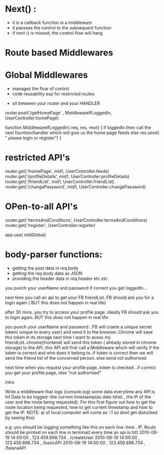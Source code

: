 # Next() :
- it is a callback function in a middleware
- it passses the control to the subsequent function
- if next () is missed, the control flow will hang

<!-- TYPES OF MIDDLEWARE: -->
# Route based Middlewares
# Global Middlewares

<!-- WHY Middleware -->
- manages the flow of control
- code reusability esp for restrivted routes

<!-- WHAT -->
- sit between your router and your HANDLER

<!-- e.g. -->
router.post('/getHomePage' , MiddlewareIfLoggedIn,  UserController.homePage)
 
function MiddlewareIfLoggedIn( req, res, next) {
    if loggedIn then call the next fucntion/handler which will give us the home page feeds
    else res.send( " please login or register")
 }


<!--  e.g. restricted and open-to-all API's can be handled like below now: -->
# restricted API's
 router.get('/homePage', mid1, UserController.feeds)
 router.get('/profileDetails', mid1, UserController.profileDetails)
 router.get('/friendList', mid1, UserController.friendList)
 router.get('/changePassword', mid1, UserController.changePassword)

# OPen-to-all API's
 router.get('/termsAndConditions',  UserController.termsAndConditions)
 router.get('/register',  UserController.register)


<!-- GLOBAL MW -->
app.use( midGlobal)

# body-parser functions:
- getting the post data in req.body
- getting the req.body data as JSON 
- providing the header data in req.header
etc etc

<!-- JWT BASIC INTRO OF FLOW -->
<!-- // LOGIN FLOW -->

you punch your userName and password 
if correct you get loggedIn...


<!-- WITHOUT JWT: -->
next time you call an api to get your FB friendList..FB should ask you for a login again ( BUT this does not happen in real life)

after 30 mins..you try to access your profile page..ideally FB should ask you to login again..BUT this does not happen in real life

<!-- WITH JWT -->
you punch your userName and password ..FB will craete a unique secret token( unique to every user) and send it to the browser..Chrome will save this token in its storage
next time I want to acess my friendList..chrome(frontend) will send this token ( already stored in chrome storage) to the API..this API will first call a Middleware which will verify if the token is correct and who does it belong to..if token is correct then we will send the friend list of the concerned person..else send not authorised

next time when you request your profile page..token is checked ..if correct you get your profile page, else "not authorised"

intro

<!-- ASSIGNMENT:- --> 
Write a middleware that logs (console.log) some data everytime any API is hit
Data to be logged:-the current timestamp(as date time) , the IP of the user and the route being requested).
For this first figure out how to get the route location being requested, how to get current timestamp and how to get the IP.
NOTE: ip of local computer will come as ::1 so dont get disturbed by seeing this)

e.g: you should be logging something like this on each line:
time , IP, Route should be printed on each line in terminal( every time an api is hit)
2010-08-19 14:00:00 , 123.459.898.734 , /createUser
2010-08-19 14:00:00 , 123.459.898.734 , /basicAPi
2010-08-19 14:00:00 , 123.459.898.734 , /falanaAPI





